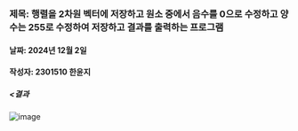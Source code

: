 ### 제목:  행렬을 2차원 벡터에 저장하고 원소 중에서 음수를 0으로 수정하고 양수는 255로 수정하여 저장하고 결과를 출력하는 프로그램
#### 날짜: 2024년 12월 2일
#### 작성자: 2301510 한윤지

##### <결과
![image](https://github.com/user-attachments/assets/81082c3c-8938-46ef-841f-95afc0162b05)
